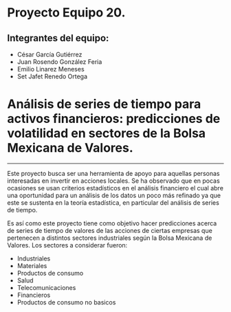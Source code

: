 # **Proyecto Equipo 20.**
## **Integrantes del equipo:**
- César García Gutiérrez
- Juan Rosendo González Feria
- Emilio Linarez Meneses
- Set Jafet Renedo Ortega

# **Análisis de series de tiempo para activos financieros: predicciones de volatilidad en sectores de la Bolsa Mexicana de Valores.**
---

Este proyecto busca ser una herramienta de apoyo para aquellas personas interesadas en invertir en acciones locales. Se ha observado que en pocas ocasiones se usan criterios estadísticos en el análisis financiero el cual abre una oportunidad para un análisis de los datos un poco más refinado ya que este se sustenta en la teoría estadística, en particular del análisis de series de tiempo.

Es así como este proyecto tiene como objetivo hacer predicciones acerca de series de tiempo de valores de las acciones de ciertas empresas que pertenecen a distintos sectores industriales según la Bolsa Mexicana de Valores. Los sectores a considerar fueron:

- Industriales
- Materiales
- Productos de consumo
- Salud
- Telecomunicaciones
- Financieros
- Productos de consumo no basicos